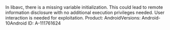 In libavc, there is a missing variable initialization. This could lead to remote information disclosure with no additional execution privileges needed. User interaction is needed for exploitation. Product: AndroidVersions: Android-10Android ID: A-111761624